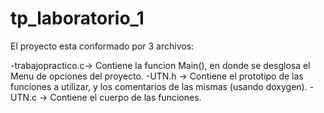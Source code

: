 # tp_laboratorio_1
El proyecto esta conformado por 3 archivos:

-trabajopractico.c-> Contiene la funcion Main(), en donde se desglosa el Menu de opciones del proyecto.
-UTN.h -> Contiene el prototipo de las funciones a utilizar, y los comentarios de las mismas (usando doxygen).
-UTN.c -> Contiene el cuerpo de las funciones.
